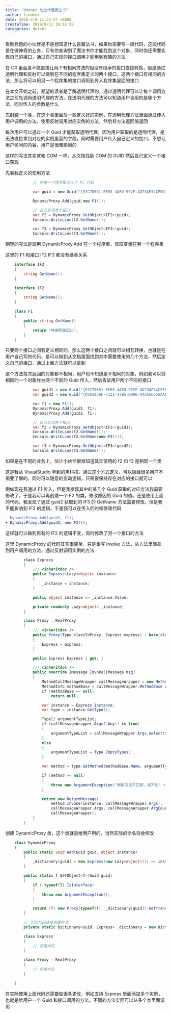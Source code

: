 ```yaml
---
title: "dotnet 动态代理魔法书"
author: lindexi
date: 2020-3-8 11:33:47 +0800
CreateTime: 2019/8/31 16:55:58
categories: dotnet
---
```


看到标题的小伙伴是不是想知道什么是魔法书，如果你需要写一段代码，这段代码是在做神奇的业务，只有你查询到了魔法书你才能找到这个对象，同时你还需要实现自己的接口，通过自己实现的接口调用才能用到有趣的方法

<!--more-->


<!-- CreateTime:2019/8/31 16:55:58 -->


在 C# 里面是不能直接让两个有相同方法的但没有继承的接口直接转换，但是通过透明代理和反射可以做到在不同的程序集定义的两个接口，这两个接口有相同的方法，那么将可以用另一个程序集的接口调用到传入程序集里面的接口

在本文开始之前，期望的读者是了解透明代理的，通过透明代理可以让每个调用方法之前先调用透明代理的方法。在透明代理的方法可以知道用户调用的是哪个方法，同时传入的参数是什么

先封装一个类，在这个类里面放一些定义好的实例，在透明代理方法里面通过传入用户调用的方法，使用反射调用对应实例的方法，然后将方法返回值返回

每次用户可以通过一个 Guid 才能获取透明代理，因为用户获取的是透明代理，是无法直接拿到对应的实例里面的字段，同时需要用户传入自己定义的接口，不想让用户访问的内容，用户是很难猜到的

这样的写法其实就和 COM 一样，从文档找到 COM 的 GUID 然后自己定义一个接口获取

先看我定义的使用方法

```csharp
            // 在第一个程序集注入了 F1 代码

            var guid = new Guid("{97C70651-EE85-4AED-9E2F-AD73AF34CF5D}");

            DynamicProxy.Add(guid,new F1());

            // 自己实现两个接口
            var f2 = DynamicProxy.GetObject<IF2>(guid);
            Console.WriteLine(f2.GetName());

            var f3 = DynamicProxy.GetObject<IF3>(guid);
            Console.WriteLine(f3.GetName());
```

期望的写法是调用 DynamicProxy.Add 在一个程序集，获取变量在另一个程序集

这里的 F1 和接口 IF2 IF3 都没有继承关系

```csharp
    interface IF3
    {
        string GetName();
    }

    interface IF2
    {
        string GetName();
    }

    class F1
    {
        public string GetName()
        {
            return "林德熙是逗比";
        }
    }
```

只要两个接口之间有定义相同的，那么这两个接口之间就可以相互转换，也就是在用户自己写的代码，是可以做到从文档里面找到其中需要使用的几个方法，然后定义自己的接口，通过上面方法就可以拿到

这个方法每次返回的对象都不相同，用户也不知道是不相同的对象，例如我可以将相同的一个对象作为两个不同的 Guid 传入，然后告诉用户两个不同的接口

```csharp
            var guid1 = new Guid("{97C70651-EE85-4AED-9E2F-AD73AF34CF5D}");
            var guid2 = new Guid("{05D1936F-7121-43BA-B986-A42A56555AAE}");

            var f1 = new F1();
            DynamicProxy.Add(guid1, f1);
            DynamicProxy.Add(guid2, f1);

            // 自己实现两个接口
            var f2 = DynamicProxy.GetObject<IF2>(guid1);
            Console.WriteLine(f2.GetName());
            Console.WriteLine(f2.GetName(new F3()));

            var f3 = DynamicProxy.GetObject<IF3>(guid2);
            Console.WriteLine(f3.GetName());
```

如果是在不同的业务上，估计小伙伴很难知道其实使用的 f2 和 f3 是相同一个类

这是我从 VisualStudio 学到的黑科技，通过这个方式定义，可以隐藏很多用户不需要了解的，同时可以随意的变动逻辑，只需要保持存在对应的接口就可以

例如现在我通过 F1 传入，但是我发现其中的某几个 Guid 获取的对应方法我需要修改了，于是我可以再创建一个 F2 的类，修改原因的 Guid 的值。还是使用上面的代码，我发现了通过 guid2 获取到的 IF3 的 GetName 方法需要修改。但是我不能影响到 IF2 的逻辑，于是我可以在传入的时候修改代码

```diff
- DynamicProxy.Add(guid2, f1);
+ DynamicProxy.Add(guid2, new F2());
```

这样就可以做到原有的 IF2 的逻辑不变，同时修改了另一个接口的方法

这里 DynamicProxy 的代码其实很简单，只是重写 Invoke 方法，从方法里面拿到用户调用的方法，通过反射调用实例的方法

```csharp
        class Express
        {
            /// <inheritdoc />
            public Express(Lazy<object> instance)
            {
                _instance = instance;
            }

            public object Instance => _instance.Value;

            private readonly Lazy<object> _instance;
        }

        class Proxy : RealProxy
        {
            /// <inheritdoc />
            public Proxy(Type classToProxy, Express express) : base(classToProxy)
            {
                Express = express;
            }

            public Express Express { get; }

            /// <inheritdoc />
            public override IMessage Invoke(IMessage msg)
            {
                MethodCallMessageWrapper callMessageWrapper = new MethodCallMessageWrapper((IMethodCallMessage) msg);
                MethodInfo methodBase = callMessageWrapper.MethodBase as MethodInfo;
                if (methodBase == null)
                    return null;

                var instance = Express.Instance;
                var type = instance.GetType();

                Type[] argumentTypeList;
                if (callMessageWrapper.Args?.Any() is true)
                {
                    argumentTypeList = callMessageWrapper.Args.Select(temp => temp.GetType()).ToArray();
                }
                else
                {
                    argumentTypeList = Type.EmptyTypes;
                }

                var method = type.GetMethod(methodBase.Name, argumentTypeList);

                if (method == null)
                {
                    throw new ArgumentException("调用方法不匹配，找不到" + methodBase + "方法");
                }

                return new ReturnMessage(
                    method.Invoke(instance, callMessageWrapper.Args),
                    callMessageWrapper.Args, callMessageWrapper.ArgCount, callMessageWrapper.LogicalCallContext,
                    callMessageWrapper);
            }
        }
```

创建 DynamicProxy 类，这个类就是给用户用的，当然实际的命名将会修改

```csharp
    class DynamicProxy
    {
        public static void Add(Guid guid, object instance)
        {
            _dictionary[guid] = new Express(new Lazy<object>(() => instance));
        }

        public static T GetObject<T>(Guid guid)
        {
            if (!typeof(T).IsInterface)
            {
                throw new ArgumentException();
            }

            return (T) new Proxy(typeof(T), _dictionary[guid]).GetTransparentProxy();
        }

        // 实际代码请使用缓存池
        private static Dictionary<Guid, Express> _dictionary = new Dictionary<Guid, Express>();

        class Express
        {
        	// 忽略代码
        }

        class Proxy : RealProxy
        {
        	// 忽略代码
        }

    }
```

在实际使用上面代码还需要做很多更改，例如支持 Express 里面添加多个实例，也就是给用户一个 Guid 和接口调用的方法，不同的方法实际可以从多个类里面调用

